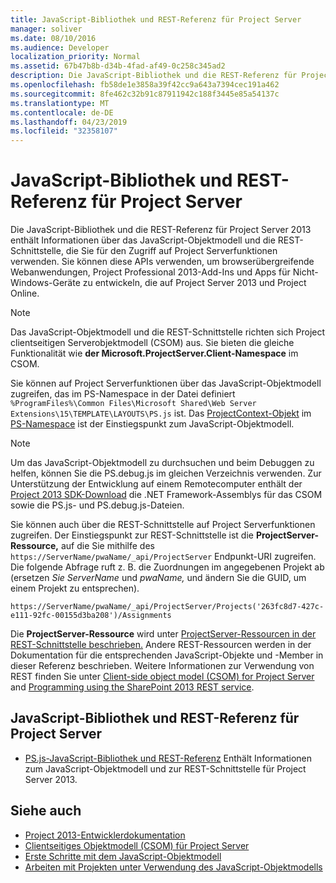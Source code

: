 ```yaml
---
title: JavaScript-Bibliothek und REST-Referenz für Project Server
manager: soliver
ms.date: 08/10/2016
ms.audience: Developer
localization_priority: Normal
ms.assetid: 67b47b8b-d34b-4fad-af49-0c258c345ad2
description: Die JavaScript-Bibliothek und die REST-Referenz für Project Server 2013 enthält Informationen über das JavaScript-Objektmodell und die REST-Schnittstelle, die Sie für den Zugriff auf Project Serverfunktionen verwenden. Sie können diese APIs verwenden, um browserübergreifende Webanwendungen, Project Professional 2013-Add-Ins und Apps für Nicht-Windows-Geräte zu entwickeln, die auf Project Server 2013 und Project Online.
ms.openlocfilehash: fb58de1e3858a39f42cc9a643a7394cec191a462
ms.sourcegitcommit: 8fe462c32b91c87911942c188f3445e85a54137c
ms.translationtype: MT
ms.contentlocale: de-DE
ms.lasthandoff: 04/23/2019
ms.locfileid: "32358107"
---
```

# <a name="javascript-library-and-rest-reference-for-project-server"></a>JavaScript-Bibliothek und REST-Referenz für Project Server

Die JavaScript-Bibliothek und die REST-Referenz für Project Server 2013 enthält Informationen über das JavaScript-Objektmodell und die REST-Schnittstelle, die Sie für den Zugriff auf Project Serverfunktionen verwenden. Sie können diese APIs verwenden, um browserübergreifende Webanwendungen, Project Professional 2013-Add-Ins und Apps für Nicht-Windows-Geräte zu entwickeln, die auf Project Server 2013 und Project Online.
  
> [!NOTE]
> Das JavaScript-Objektmodell und die REST-Schnittstelle richten sich Project clientseitigen Serverobjektmodell (CSOM) aus. Sie bieten die gleiche Funktionalität wie **der Microsoft.ProjectServer.Client-Namespace** im CSOM. 
  
Sie können auf Project Serverfunktionen über das JavaScript-Objektmodell [](https://msdn.microsoft.com/library/e3156167-a4fd-1bf6-8d1c-e180de1844ed%28Office.15%29.aspx) zugreifen, das im PS-Namespace in der Datei definiert `%ProgramFiles%\Common Files\Microsoft Shared\Web Server Extensions\15\TEMPLATE\LAYOUTS\PS.js` ist. Das [ProjectContext-Objekt](https://msdn.microsoft.com/library/a490b675-a845-ee94-3877-b99ada9bf2b0%28Office.15%29.aspx) im [PS-Namespace](https://msdn.microsoft.com/library/e3156167-a4fd-1bf6-8d1c-e180de1844ed%28Office.15%29.aspx) ist der Einstiegspunkt zum JavaScript-Objektmodell. 
  
> [!NOTE]
> Um das JavaScript-Objektmodell zu durchsuchen und beim Debuggen zu helfen, können Sie die PS.debug.js im gleichen Verzeichnis verwenden. Zur Unterstützung der Entwicklung auf einem Remotecomputer enthält der [Project 2013 SDK-Download](https://www.microsoft.com/en-us/download/details.aspx?id=30435) die .NET Framework-Assemblys für das CSOM sowie die PS.js- und PS.debug.js-Dateien. 
  
Sie können auch über die REST-Schnittstelle auf Project Serverfunktionen zugreifen. Der Einstiegspunkt zur REST-Schnittstelle ist die **ProjectServer-Ressource,** auf die Sie mithilfe des  `https://ServerName/pwaName/_api/ProjectServer` Endpunkt-URI zugreifen. Die folgende Abfrage ruft z. B. die Zuordnungen im angegebenen Projekt ab (ersetzen  _Sie ServerName_ und  _pwaName,_ und ändern Sie die GUID, um einem Projekt zu entsprechen).
  
`https://ServerName/pwaName/_api/ProjectServer/Projects('263fc8d7-427c-e111-92fc-00155d3ba208')/Assignments`

Die **ProjectServer-Ressource** wird unter [ProjectServer-Ressourcen in der REST-Schnittstelle beschrieben.](https://msdn.microsoft.com/library/a490b675-a845-ee94-3877-b99ada9bf2b0%28Office.15%29.aspx#bk_ProjectServerResources) Andere REST-Ressourcen werden in der Dokumentation für die entsprechenden JavaScript-Objekte und -Member in dieser Referenz beschrieben. Weitere Informationen zur Verwendung von REST finden Sie unter [Client-side object model (CSOM) for Project Server](client-side-object-model-csom-for-project-2013.md) and [Programming using the SharePoint 2013 REST service](https://msdn.microsoft.com/library/fp142385%28office.15%29.aspx).
  
## <a name="javascript-library-and-rest-reference-for-project-server"></a>JavaScript-Bibliothek und REST-Referenz für Project Server
<a name="pj15_JavaScriptAPIReference_PS"> </a>

- [PS.js-JavaScript-Bibliothek und REST-Referenz](https://msdn.microsoft.com/library/5a140021-380a-d9e0-e36d-106df85f56d6%28Office.15%29.aspx) Enthält Informationen zum JavaScript-Objektmodell und zur REST-Schnittstelle für Project Server 2013. 
    
## <a name="see-also"></a>Siehe auch
<a name="bk_addresources"> </a>

- [Project 2013-Entwicklerdokumentation](project-2013-developer-documentation.md)   
- [Clientseitiges Objektmodell (CSOM) für Project Server](client-side-object-model-csom-for-project-2013.md)   
- [Erste Schritte mit dem JavaScript-Objektmodell](getting-started-with-the-project-server-2013-javascript-object-model.md)  
- [Arbeiten mit Projekten unter Verwendung des JavaScript-Objektmodells](create-retrieve-update-delete-projects-using-project-server-javascript.md)
    

